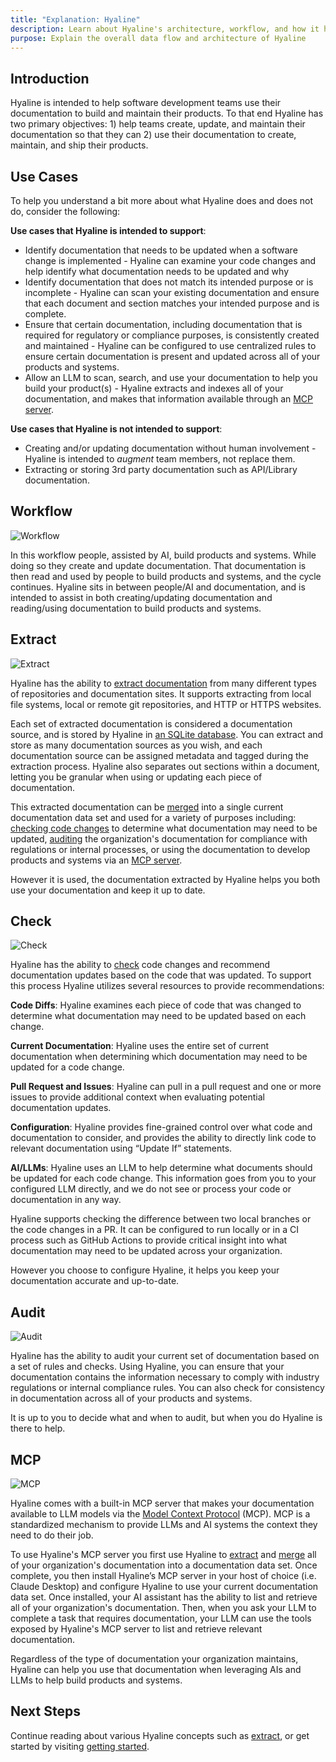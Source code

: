 ```yaml
---
title: "Explanation: Hyaline"
description: Learn about Hyaline's architecture, workflow, and how it helps teams maintain documentation alongside their code
purpose: Explain the overall data flow and architecture of Hyaline
---
```

## Introduction
Hyaline is intended to help software development teams use their documentation to build and maintain their products. To that end Hyaline has two primary objectives: 1) help teams create, update, and maintain their documentation so that they can 2) use their documentation to create, maintain, and ship their products.

## Use Cases
To help you understand a bit more about what Hyaline does and does not do, consider the following:

**Use cases that Hyaline is intended to support**:
* Identify documentation that needs to be updated when a software change is implemented - Hyaline can examine your code changes and help identify what documentation needs to be updated and why
* Identify documentation that does not match its intended purpose or is incomplete - Hyaline can scan your existing documentation and ensure that each document and section matches your intended purpose and is complete.
* Ensure that certain documentation, including documentation that is required for regulatory or compliance purposes, is consistently created and maintained - Hyaline can be configured to use centralized rules to ensure certain documentation is present and updated across all of your products and systems.
* Allow an LLM to scan, search, and use your documentation to help you build your product(s) - Hyaline extracts and indexes all of your documentation, and makes that information available through an [MCP server](./mcp.md).

**Use cases that Hyaline is not intended to support**:
* Creating and/or updating documentation without human involvement - Hyaline is intended to _augment_ team members, not replace them.
* Extracting or storing 3rd party documentation such as API/Library documentation.

## Workflow

<div class="portrait">

![Workflow](./_img/hyaline-workflow.svg)

In this workflow people, assisted by AI, build products and systems. While doing so they create and update documentation. That documentation is then read and used by people to build products and systems, and the cycle continues. Hyaline sits in between people/AI and documentation, and is intended to assist in both creating/updating documentation and reading/using documentation to build products and systems.

</div>

## Extract
<div class="portrait">

![Extract](./_img/hyaline-extract.svg)

Hyaline has the ability to [extract documentation](./extract.md) from many different types of repositories and documentation sites. It supports extracting from local file systems, local or remote git repositories, and HTTP or HTTPS websites.

Each set of extracted documentation is considered a documentation source, and is stored by Hyaline in [an SQLite database](../reference/data-set.md). You can extract and store as many documentation sources as you wish, and each documentation source can be assigned metadata and tagged during the extraction process. Hyaline also separates out sections within a document, letting you be granular when using or updating each piece of documentation. 

This extracted documentation can be [merged](merge.md) into a single current documentation data set and used for a variety of purposes including: [checking code changes](./check.md) to determine what documentation may need to be updated, [auditing](./audit.md) the organization's documentation for compliance with regulations or internal processes, or using the documentation to develop products and systems via an [MCP server](./mcp.md).

However it is used, the documentation extracted by Hyaline helps you both use your documentation and keep it up to date.

</div>

## Check

<div class="portrait">

![Check](./_img/hyaline-check.svg)

Hyaline has the ability to [check](./check.md) code changes and recommend documentation updates based on the code that was updated. To support this process Hyaline utilizes several resources to provide recommendations:

**Code Diffs**: Hyaline examines each piece of code that was changed to determine what documentation may need to be updated based on each change.

**Current Documentation**: Hyaline uses the entire set of current documentation when determining which documentation may need to be updated for a code change.

**Pull Request and Issues**: Hyaline can pull in a pull request and one or more issues to provide additional context when evaluating potential documentation updates.

**Configuration**: Hyaline provides fine-grained control over what code and documentation to consider, and provides the ability to directly link code to relevant documentation using “Update If” statements.

**AI/LLMs**: Hyaline uses an LLM to help determine what documents should be updated for each code change. This information goes from you to your configured LLM directly, and we do not see or process your code or documentation in any way.

Hyaline supports checking the difference between two local branches or the code changes in a PR. It can be configured to run locally or in a CI process such as GitHub Actions to provide critical insight into what documentation may need to be updated across your organization.

However you choose to configure Hyaline, it helps you keep your documentation accurate and up-to-date.

</div>

## Audit

<div class="portrait">

![Audit](./_img/hyaline-audit.svg)

Hyaline has the ability to audit your current set of documentation based on a set of rules and checks. Using Hyaline, you can ensure that your documentation contains the information necessary to comply with industry regulations or internal compliance rules. You can also check for consistency in documentation across all of your products and systems.

It is up to you to decide what and when to audit, but when you do Hyaline is there to help.

</div>

## MCP

<div class="portrait">

![MCP](./_img/hyaline-mcp.svg)

Hyaline comes with a built-in MCP server that makes your documentation available to LLM models via the [Model Context Protocol](https://modelcontextprotocol.io/) (MCP). MCP is a standardized mechanism to provide LLMs and AI systems the context they need to do their job.

To use Hyaline's MCP server you first use Hyaline to [extract](./extract.md) and [merge](./merge.md) all of your organization's documentation into a documentation data set. Once complete, you then install Hyaline’s MCP server in your host of choice (i.e. Claude Desktop) and configure Hyaline to use your current documentation data set. Once installed, your AI assistant has the ability to list and retrieve all of your organization's documentation. Then, when you ask your LLM to complete a task that requires documentation, your LLM can use the tools exposed by Hyaline's MCP server to list and retrieve relevant documentation.

Regardless of the type of documentation your organization maintains, Hyaline can help you use that documentation when leveraging AIs and LLMs to help build products and systems.

</div>

## Next Steps
Continue reading about various Hyaline concepts such as [extract](./extract.md), or get started by visiting [getting started](../getting-started.md).
